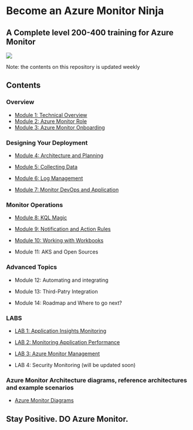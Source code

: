 # Become an Azure Monitor Ninja

## A Complete level 200-400 training for Azure Monitor 

<img src="https://github.com/eshlomo1/Azure-Monitor-Ninja-Training.MD/blob/master/Media/AzureMonito_WS1.png">

Note: the contents on this repository is updated weekly

## Contents

### Overview

* [Module 1: Technical Overview](https://github.com/eshlomo1/Azure-Monitor-Ninja-Training.MD/blob/master/Overview/Module%201:%20Technical%20Overview.MD)
* [Module 2: Azure Monitor Role](https://github.com/eshlomo1/Azure-Monitor-Ninja-Training.MD/blob/master/Overview/Module%202:%20Azure%20Monitor%20Role.MD)
* [Module 3: Azure Monitor Onboarding](https://github.com/eshlomo1/Azure-Monitor-Ninja-Training.MD/blob/master/Overview/Module%203:%20Azure%20Monitor%20Onboarding.MD)

### Designing Your Deployment

* [Module 4: Architecture and Planning](https://github.com/eshlomo1/Azure-Monitor-Ninja-Training.MD/blob/master/Designing%20Your%20Deployment/Module%204:%20Architecture%20and%20Planning.MD)

* [Module 5: Collecting Data](https://github.com/eshlomo1/Azure-Monitor-Ninja-Training.MD/blob/master/Designing%20Your%20Deployment/Module%205:%20Collecting%20Data.MD)

* [Module 6: Log Management](https://github.com/eshlomo1/Azure-Monitor-Ninja-Training.MD/blob/master/Designing%20Your%20Deployment/Module%206:%20Log%20Management.MD)

* [Module 7: Monitor DevOps and Application](https://github.com/eshlomo1/Azure-Monitor-Ninja-Training.MD/blob/master/Designing%20Your%20Deployment/Module%207:%20Monitor%20DevOps%20and%20Application.MD)

### Monitor Operations

* [Module 8: KQL Magic](https://github.com/eshlomo1/Azure-Monitor-Ninja-Training.MD/blob/master/Monitor%20Operations/Module%208:%20KQL%20Magic.MD)

* [Module 9: Notification and Action Rules](https://github.com/eshlomo1/Azure-Monitor-Ninja-Training.MD/blob/master/Monitor%20Operations/Module%209:%20Notification%20and%20Action%20Rules.MD)

* [Module 10: Working with Workbooks](https://github.com/eshlomo1/Azure-Monitor-Ninja-Training.MD/blob/master/Monitor%20Operations/Module%2010:%20Working%20with%20WorkBooks.MD)

* Module 11: AKS and Open Sources

### Advanced Topics

* Module 12: Automating and integrating 

* Module 13: Third-Patry Integration

* Module 14: Roadmap and Where to go next?

### LABS

* [LAB 1: Application Insights Monitoring](https://github.com/eshlomo1/Azure-Monitor-Ninja-Training.MD/blob/master/LABS/LAB%201:%20Application%20Insights%20Monitoring.MD)

* [LAB 2: Monitoring Application Performance](https://github.com/eshlomo1/Azure-Monitor-Ninja-Training.MD/blob/master/LABS/LAB%202:%20Monitoring%20Application%20Performance.MD)

* [LAB 3: Azure Monitor Management](https://github.com/eshlomo1/Azure-Monitor-Ninja-Training.MD/blob/master/LABS/LAB%203:%20Azure%20Monitor%20%20Management.MD)

* LAB 4: Security Monitoring (will be updated soon)

### Azure Monitor Architecture diagrams, reference architectures and example scenarios

* [Azure Monitor Diagrams](https://github.com/eshlomo1/Azure-Monitor-Ninja-Training.MD/blob/master/Diagrams/AzureMonitorDiagrams.MD)


## Stay Positive. DO Azure Monitor.


